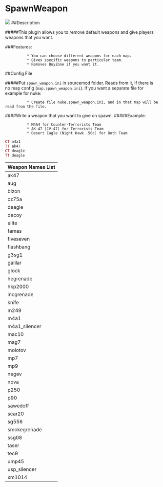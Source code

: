 # SpawnWeapon

<img src="http://i.imgur.com/2Q2eSwM.jpg"></img>
##Description

#####This plugin allows you to remove default weapons and give players weapons that you want.

###Features:

              * You can choose different weapons for each map.
              * Gives specific weapons to particular team.
              * Removes BuyZone if you want it.
              
##Config File

#####Put `spawn_weapon.ini` in sourcemod folder. Reads from it, if there is no map config (`map.spawn_weapon.ini`). If you want a separate file for example for nuke:
 
              * Create file nuke.spawn_weapon.ini, and in that map will be read from the file.

####Write a weapon that you want to give on spawn.
#####Example:

              * M4A4 for Counter-Terrorists Team
              * AK-47 (CV-47) for Terrorists Team
              * Desert Eagle (Night Hawk .50c) for Both Team
              

```ruby
CT m4a1
TT ak47
CT deagle
TT deagle
```
| Weapon Names List  | 
| ------------- | 
| ak47 |
|aug|
|bizon|
|cz75a|
|deagle|
|decoy |
|elite |
|famas |
|fiveseven |
|flashbang|
|g3sg1|
|galilar|
|glock |
|hegrenade|
|hkp2000 |
|incgrenade|
|knife|
|m249|
|m4a1|
|m4a1_silencer|
|mac10|
|mag7|
|molotov |
|mp7|
|mp9|
|negev| 
|nova|
|p250|
|p90|
|sawedoff| 
|scar20|
|sg556| 
|smokegrenade| 
|ssg08| 
|taser| 
|tec9|
|ump45|
|usp_silencer|
|xm1014|
